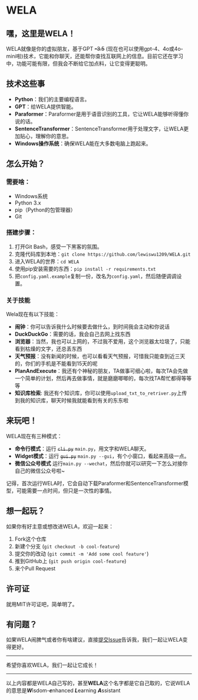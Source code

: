 # WELA

## 嘿，这里是WELA！

WELA就像是你的虚拟朋友，基于GPT ~~-3.5~~ (现在也可以使用gpt-4、4o或4o-mini啦)技术，它能和你聊天，还能帮你查找互联网上的信息。目前它还在学习中，功能可能有限，但我会不断给它加点料，让它变得更聪明。

## 技术这些事

- **Python**：我们的主要编程语言。
- **GPT**：给WELA提供智能。
- **Paraformer**：Paraformer是用于语音识别的工具，它让WELA能够听得懂你说的话。
- **SentenceTransformer**：SentenceTransformer用于处理文字，让WELA更加贴心，理解你的意思。
- **Windows操作系统**：确保WELA能在大多数电脑上跑起来。

## 怎么开始？

### 需要啥：

- Windows系统
- Python 3.x
- pip（Python的包管理器）
- Git

### 搭建步骤：

1. 打开Git Bash，感受一下黑客的氛围。
2. 克隆代码库到本地：`git clone https://github.com/lewiswu1209/WELA.git`
3. 进入WELA的世界：`cd WELA`
4. 使用pip安装需要的东西：`pip install -r requirements.txt`
5. 把`config.yaml.example`复制一份，改名为`config.yaml`，然后随便调调设置。

### 关于技能

Wela现在有以下技能：

- **闹钟**：你可以告诉我什么时候要去做什么，到时间我会主动和你说话
- **DuckDuckGo**：需要的话，我会自己去网上找东西
- **浏览器**：当然，我也可以上网的，不过我不爱用，这个浏览器太垃圾了，只能看到枯燥的文字，还总丢东西
- **天气预报**：没有新闻的时候，也可以看看天气预报，可惜我只能查到近三天的，你们的手机是不能看到15天的呢
- **PlanAndExecute**：我还有个神秘的朋友，TA做事可细心啦，每次TA会先做一个简单的计划，然后再去做事情，就是磨磨唧唧的，每次找TA帮忙都得等等等
- **知识库检索**: 我还有个知识库，你可以使用`upload_txt_to_retriver.py`上传到我的知识库，聊天时候我就能看到有关的东东啦

## 来玩吧！

WELA现在有三种模式：

- **命令行模式**：运行 ~~`cli.py`~~ `main.py`，用文字和WELA聊天。
- **Widget模式**：运行 ~~`gui.py`~~ `main.py --gui`，有个小窗口，看起来高级一点。
- **微信公众号模式** 运行`main.py --wechat`，然后你就可以研究一下怎么对接你自己的微信公众号啦~

记得，首次运行WELA时，它会自动下载Paraformer和SentenceTransformer模型，可能需要一点时间，但只是一次性的事情。

## 想一起玩？

如果你有好主意或想改进WELA，欢迎一起来：

1. Fork这个仓库
2. 新建个分支 (`git checkout -b cool-feature`)
3. 提交你的改动 (`git commit -m 'Add some cool feature'`)
4. 推到GitHub上 (`git push origin cool-feature`)
5. 来个Pull Request

## 许可证

就用MIT许可证吧，简单明了。

## 有问题？

如果WELA闹脾气或者你有啥建议，直接[提交Issue](https://github.com/lewiswu1209/WELA/issues)告诉我，我们一起让WELA变得更好。

---

希望你喜欢WELA，我们一起让它成长！

---

以上内容都是WELA自己写的，甚至**WELA**这个名字都是它自己取的，它说WELA的意思是***W***isdom-***e***nhanced ***L***earning ***A***ssistant
